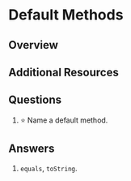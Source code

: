# Default Methods
## Overview
## Additional Resources
## Questions
1. :star: Name a default method.
## Answers
1. `equals`, `toString`.
